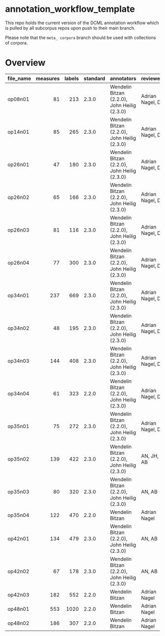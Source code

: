 # annotation_workflow_template

This repo holds the current version of the DCML annotation workflow which is pulled by all subcorpus repos upon push to their main branch. 

Please note that the `meta_ corpora` branch should be used with collections of corpora.


# Overview
|file_name|measures|labels|standard|                 annotators                 |   reviewers    |
|---------|-------:|-----:|--------|--------------------------------------------|----------------|
|op08n01  |      81|   213|2.3.0   |Wendelin Bitzan (2.2.0), John Heilig (2.3.0)|Adrian Nagel, DK|
|op14n01  |      85|   265|2.3.0   |Wendelin Bitzan (2.2.0), John Heilig (2.3.0)|Adrian Nagel, DK|
|op26n01  |      47|   180|2.3.0   |Wendelin Bitzan (2.2.0), John Heilig (2.3.0)|Adrian Nagel, DK|
|op26n02  |      65|   166|2.3.0   |Wendelin Bitzan (2.2.0), John Heilig (2.3.0)|Adrian Nagel, DK|
|op26n03  |      81|   116|2.3.0   |Wendelin Bitzan (2.2.0), John Heilig (2.3.0)|Adrian Nagel, DK|
|op26n04  |      77|   300|2.3.0   |Wendelin Bitzan (2.2.0), John Heilig (2.3.0)|Adrian Nagel, DK|
|op34n01  |     237|   669|2.3.0   |Wendelin Bitzan (2.2.0), John Heilig (2.3.0)|Adrian Nagel, DK|
|op34n02  |      48|   195|2.3.0   |Wendelin Bitzan (2.2.0), John Heilig (2.3.0)|Adrian Nagel, DK|
|op34n03  |     144|   408|2.3.0   |Wendelin Bitzan (2.2.0), John Heilig (2.3.0)|Adrian Nagel, DK|
|op34n04  |      61|   323|2.2.0   |Wendelin Bitzan (2.2.0), John Heilig (2.3.0)|Adrian Nagel, DK|
|op35n01  |      75|   272|2.3.0   |Wendelin Bitzan (2.2.0), John Heilig (2.3.0)|Adrian Nagel, DK|
|op35n02  |     139|   422|2.3.0   |Wendelin Bitzan (2.2.0), John Heilig (2.3.0)|AN, JH, AB      |
|op35n03  |      80|   320|2.3.0   |Wendelin Bitzan (2.2.0), John Heilig (2.3.0)|AN, AB          |
|op35n04  |     122|   470|2.2.0   |Wendelin Bitzan                             |Adrian Nagel    |
|op42n01  |     134|   479|2.3.0   |Wendelin Bitzan (2.2.0), John Heilig (2.3.0)|AN, AB          |
|op42n02  |      67|   178|2.3.0   |Wendelin Bitzan (2.2.0), John Heilig (2.3.0)|AN, AB          |
|op42n03  |     182|   552|2.2.0   |Wendelin Bitzan                             |Adrian Nagel    |
|op48n01  |     553|  1020|2.2.0   |Wendelin Bitzan                             |Adrian Nagel    |
|op48n02  |     186|   307|2.2.0   |Wendelin Bitzan                             |Adrian Nagel    |
